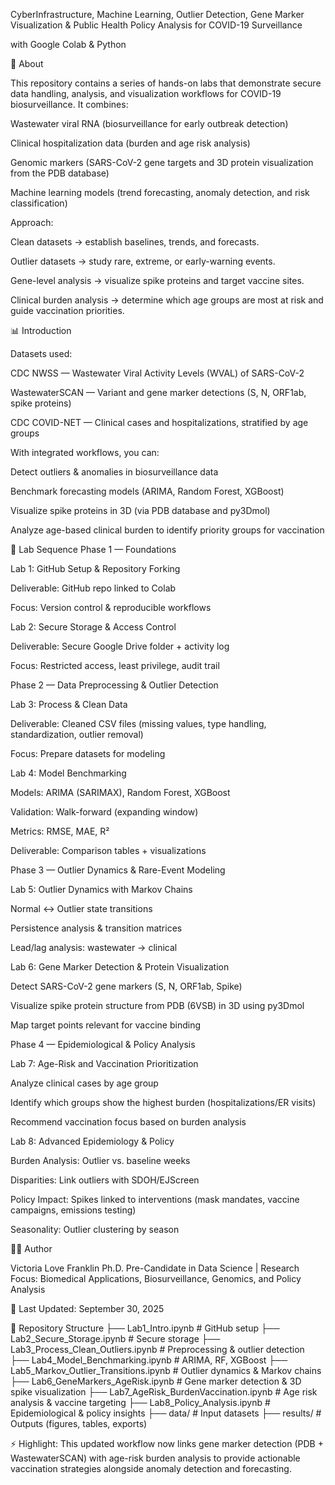 CyberInfrastructure, Machine Learning, Outlier Detection, Gene Marker Visualization & Public Health Policy Analysis for COVID-19 Surveillance

with Google Colab & Python

📖 About

This repository contains a series of hands-on labs that demonstrate secure data handling, analysis, and visualization workflows for COVID-19 biosurveillance.
It combines:

Wastewater viral RNA (biosurveillance for early outbreak detection)

Clinical hospitalization data (burden and age risk analysis)

Genomic markers (SARS-CoV-2 gene targets and 3D protein visualization from the PDB database)

Machine learning models (trend forecasting, anomaly detection, and risk classification)

Approach:

Clean datasets → establish baselines, trends, and forecasts.

Outlier datasets → study rare, extreme, or early-warning events.

Gene-level analysis → visualize spike proteins and target vaccine sites.

Clinical burden analysis → determine which age groups are most at risk and guide vaccination priorities.

📊 Introduction

Datasets used:

CDC NWSS — Wastewater Viral Activity Levels (WVAL) of SARS-CoV-2

WastewaterSCAN — Variant and gene marker detections (S, N, ORF1ab, spike proteins)

CDC COVID-NET — Clinical cases and hospitalizations, stratified by age groups

With integrated workflows, you can:

Detect outliers & anomalies in biosurveillance data

Benchmark forecasting models (ARIMA, Random Forest, XGBoost)

Visualize spike proteins in 3D (via PDB database and py3Dmol)

Analyze age-based clinical burden to identify priority groups for vaccination

🔬 Lab Sequence
Phase 1 — Foundations

Lab 1: GitHub Setup & Repository Forking

Deliverable: GitHub repo linked to Colab

Focus: Version control & reproducible workflows

Lab 2: Secure Storage & Access Control

Deliverable: Secure Google Drive folder + activity log

Focus: Restricted access, least privilege, audit trail

Phase 2 — Data Preprocessing & Outlier Detection

Lab 3: Process & Clean Data

Deliverable: Cleaned CSV files (missing values, type handling, standardization, outlier removal)

Focus: Prepare datasets for modeling

Lab 4: Model Benchmarking

Models: ARIMA (SARIMAX), Random Forest, XGBoost

Validation: Walk-forward (expanding window)

Metrics: RMSE, MAE, R²

Deliverable: Comparison tables + visualizations

Phase 3 — Outlier Dynamics & Rare-Event Modeling

Lab 5: Outlier Dynamics with Markov Chains

Normal ↔ Outlier state transitions

Persistence analysis & transition matrices

Lead/lag analysis: wastewater → clinical

Lab 6: Gene Marker Detection & Protein Visualization

Detect SARS-CoV-2 gene markers (S, N, ORF1ab, Spike)

Visualize spike protein structure from PDB (6VSB) in 3D using py3Dmol

Map target points relevant for vaccine binding

Phase 4 — Epidemiological & Policy Analysis

Lab 7: Age-Risk and Vaccination Prioritization

Analyze clinical cases by age group

Identify which groups show the highest burden (hospitalizations/ER visits)

Recommend vaccination focus based on burden analysis

Lab 8: Advanced Epidemiology & Policy

Burden Analysis: Outlier vs. baseline weeks

Disparities: Link outliers with SDOH/EJScreen

Policy Impact: Spikes linked to interventions (mask mandates, vaccine campaigns, emissions testing)

Seasonality: Outlier clustering by season

👩‍🔬 Author

Victoria Love Franklin
Ph.D. Pre-Candidate in Data Science | Research Focus: Biomedical Applications, Biosurveillance, Genomics, and Policy Analysis

📅 Last Updated: September 30, 2025

📂 Repository Structure
├── Lab1_Intro.ipynb                     # GitHub setup
├── Lab2_Secure_Storage.ipynb            # Secure storage
├── Lab3_Process_Clean_Outliers.ipynb    # Preprocessing & outlier detection
├── Lab4_Model_Benchmarking.ipynb        # ARIMA, RF, XGBoost
├── Lab5_Markov_Outlier_Transitions.ipynb # Outlier dynamics & Markov chains
├── Lab6_GeneMarkers_AgeRisk.ipynb       # Gene marker detection & 3D spike visualization
├── Lab7_AgeRisk_BurdenVaccination.ipynb # Age risk analysis & vaccine targeting
├── Lab8_Policy_Analysis.ipynb           # Epidemiological & policy insights
├── data/                                # Input datasets
├── results/                             # Outputs (figures, tables, exports)


⚡ Highlight: This updated workflow now links gene marker detection (PDB + WastewaterSCAN) with age-risk burden analysis to provide actionable vaccination strategies alongside anomaly detection and forecasting.
